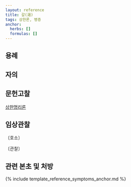 ```yaml
---
layout: reference
title: 갈(渴)
tags: 상한론, 병증
anchor:
  herbs: []
  formulas: []
---
```



## 용례


## 자의



## 문헌고찰

[상한명리론]({{site.baseurl}}/reference/Books/Etc/상한명리론#갈)



## 임상관찰



〔호소〕



〔관찰〕




## 관련 본초 및 처방


{% include template_reference_symptoms_anchor.md %}
